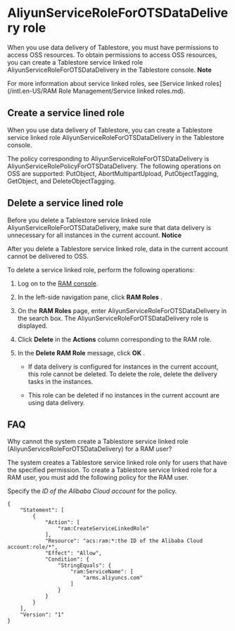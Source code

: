 AliyunServiceRoleForOTSDataDelivery role 
=============================================================

When you use data delivery of Tablestore, you must have permissions to access OSS resources. To obtain permissions to access OSS resources, you can create a Tablestore service linked role AliyunServiceRoleForOTSDataDelivery in the Tablestore console.
**Note**

For more information about service linked roles, see [Service linked roles](/intl.en-US/RAM Role Management/Service linked roles.md).

Create a service lined role 
------------------------------------------------

When you use data delivery of Tablestore, you can create a Tablestore service linked role AliyunServiceRoleForOTSDataDelivery in the Tablestore console.

The policy corresponding to AliyunServiceRoleForOTSDataDelivery is AliyunServiceRolePolicyForOTSDataDelivery. The following operations on OSS are supported: PutObject, AbortMultipartUpload, PutObjectTagging, GetObject, and DeleteObjectTagging.

Delete a service lined role 
------------------------------------------------

Before you delete a Tablestore service linked role AliyunServiceRoleForOTSDataDelivery, make sure that data delivery is unnecessary for all instances in the current account.
**Notice**

After you delete a Tablestore service linked role, data in the current account cannot be delivered to OSS.

To delete a service linked role, perform the following operations:

1. Log on to the [RAM console](https://ram.console.aliyun.com/).

   

2. In the left-side navigation pane, click **RAM Roles** .

   

3. On the **RAM Roles** page, enter AliyunServiceRoleForOTSDataDelivery in the search box. The AliyunServiceRoleForOTSDataDelivery role is displayed.

   

4. Click **Delete** in the **Actions** column corresponding to the RAM role.

   

5. In the **Delete RAM Role** message, click **OK** .

   * If data delivery is configured for instances in the current account, this role cannot be deleted. To delete the role, delete the delivery tasks in the instances.

     
   
   * This role can be deleted if no instances in the current account are using data delivery.

     
   

   




FAQ 
------------------------

Why cannot the system create a Tablestore service linked role (AliyunServiceRoleForOTSDataDelivery) for a RAM user?

The system creates a Tablestore service linked role only for users that have the specified permission. To create a Tablestore service linked role for a RAM user, you must add the following policy for the RAM user.

Specify the *ID of the Alibaba Cloud account* for the policy.

    {
        "Statement": [
            {
                "Action": [
                    "ram:CreateServiceLinkedRole"
                ],
                "Resource": "acs:ram:*:the ID of the Alibaba Cloud account:role/*",
                "Effect": "Allow",
                "Condition": {
                    "StringEquals": {
                        "ram:ServiceName": [
                            "arms.aliyuncs.com"
                        ]
                    }
                }
            }
        ],
        "Version": "1"
    }



